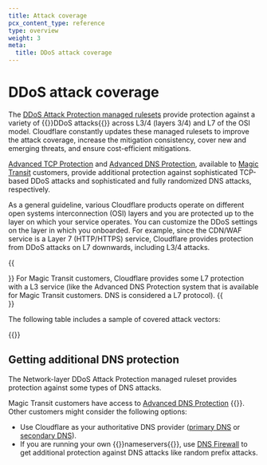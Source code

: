```yaml
---
title: Attack coverage
pcx_content_type: reference
type: overview
weight: 3
meta:
  title: DDoS attack coverage
---
```


# DDoS attack coverage

The [DDoS Attack Protection managed rulesets](/ddos-protection/managed-rulesets/) provide protection against a variety of {{<glossary-tooltip term_id="distributed denial-of-service (DDoS) attack">}}DDoS attacks{{</glossary-tooltip>}} across L3/4 (layers 3/4) and L7 of the OSI model. Cloudflare constantly updates these managed rulesets to improve the attack coverage, increase the mitigation consistency, cover new and emerging threats, and ensure cost-efficient mitigations.

[Advanced TCP Protection](/ddos-protection/advanced-ddos-systems/overview/advanced-tcp-protection/) and [Advanced DNS Protection](/ddos-protection/advanced-ddos-systems/overview/advanced-dns-protection/), available to [Magic Transit](/magic-transit/) customers, provide additional protection against sophisticated TCP-based DDoS attacks and sophisticated and fully randomized DNS attacks, respectively.

As a general guideline, various Cloudflare products operate on different open systems interconnection (OSI) layers and you are protected up to the layer on which your service operates. You can customize the DDoS settings on the layer in which you onboarded. For example, since the CDN/WAF service is a Layer 7 (HTTP/HTTPS) service, Cloudflare provides protection from DDoS attacks on L7 downwards, including L3/4 attacks. 

{{<Aside type="note">}}
For Magic Transit customers, Cloudflare provides some L7 protection with a L3 service (like the Advanced DNS Protection system that is available for Magic Transit customers. DNS is considered a L7 protocol).
{{</Aside>}}

The following table includes a sample of covered attack vectors:

{{<render file=_ddos-attack-coverage.md productFolder="ddos-protection">}}

## Getting additional DNS protection

The Network-layer DDoS Attack Protection managed ruleset provides protection against some types of DNS attacks.

Magic Transit customers have access to [Advanced DNS Protection](/ddos-protection/advanced-ddos-systems/overview/advanced-dns-protection/) {{<inline-pill style="beta">}}. Other customers might consider the following options:

* Use Cloudflare as your authoritative DNS provider ([primary DNS](/dns/zone-setups/full-setup/) or [secondary DNS](/dns/zone-setups/zone-transfers/cloudflare-as-secondary/)).
* If you are running your own {{<glossary-tooltip term_id="nameserver">}}nameservers{{</glossary-tooltip>}}, use [DNS Firewall](/dns/dns-firewall/) to get additional protection against DNS attacks like random prefix attacks.
